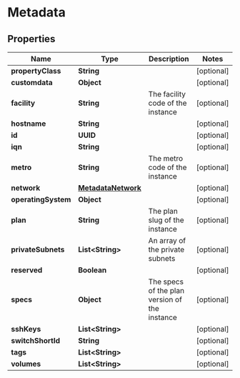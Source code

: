 

# Metadata


## Properties

| Name | Type | Description | Notes |
|------------ | ------------- | ------------- | -------------|
|**propertyClass** | **String** |  |  [optional] |
|**customdata** | **Object** |  |  [optional] |
|**facility** | **String** | The facility code of the instance |  [optional] |
|**hostname** | **String** |  |  [optional] |
|**id** | **UUID** |  |  [optional] |
|**iqn** | **String** |  |  [optional] |
|**metro** | **String** | The metro code of the instance |  [optional] |
|**network** | [**MetadataNetwork**](MetadataNetwork.md) |  |  [optional] |
|**operatingSystem** | **Object** |  |  [optional] |
|**plan** | **String** | The plan slug of the instance |  [optional] |
|**privateSubnets** | **List&lt;String&gt;** | An array of the private subnets |  [optional] |
|**reserved** | **Boolean** |  |  [optional] |
|**specs** | **Object** | The specs of the plan version of the instance |  [optional] |
|**sshKeys** | **List&lt;String&gt;** |  |  [optional] |
|**switchShortId** | **String** |  |  [optional] |
|**tags** | **List&lt;String&gt;** |  |  [optional] |
|**volumes** | **List&lt;String&gt;** |  |  [optional] |



